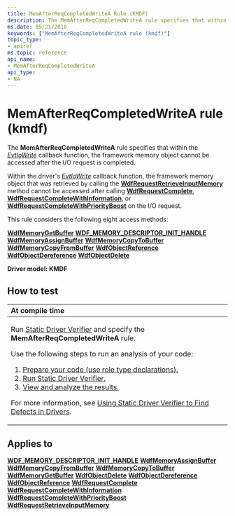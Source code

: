 ```yaml
---
title: MemAfterReqCompletedWriteA Rule (KMDF)
description: The MemAfterReqCompletedWriteA rule specifies that within the EvtIoWrite callback function, the framework memory object cannot be accessed after the I/O request is completed.
ms.date: 05/21/2018
keywords: ["MemAfterReqCompletedWriteA rule (kmdf)"]
topic_type:
- apiref
ms.topic: reference
api_name:
- MemAfterReqCompletedWriteA
api_type:
- NA
---
```


# MemAfterReqCompletedWriteA rule (kmdf)


The **MemAfterReqCompletedWriteA** rule specifies that within the [*EvtIoWrite*](/windows-hardware/drivers/ddi/wdfio/nc-wdfio-evt_wdf_io_queue_io_write) callback function, the framework memory object cannot be accessed after the I/O request is completed.

Within the driver's [*EvtIoWrite*](/windows-hardware/drivers/ddi/wdfio/nc-wdfio-evt_wdf_io_queue_io_write) callback function, the framework memory object that was retrieved by calling the [**WdfRequestRetrieveInputMemory**](/windows-hardware/drivers/ddi/wdfrequest/nf-wdfrequest-wdfrequestretrieveinputmemory) method cannot be accessed after calling [**WdfRequestComplete**](/windows-hardware/drivers/ddi/wdfrequest/nf-wdfrequest-wdfrequestcomplete), [**WdfRequestCompleteWithInformation**](/windows-hardware/drivers/ddi/wdfrequest/nf-wdfrequest-wdfrequestcompletewithinformation), or [**WdfRequestCompleteWithPriorityBoost**](/windows-hardware/drivers/ddi/wdfrequest/nf-wdfrequest-wdfrequestcompletewithpriorityboost) on the I/O request.

This rule considers the following eight access methods:

[**WdfMemoryGetBuffer**](/windows-hardware/drivers/ddi/wdfmemory/nf-wdfmemory-wdfmemorygetbuffer)
[**WDF\_MEMORY\_DESCRIPTOR\_INIT\_HANDLE**](/windows-hardware/drivers/ddi/wdfmemory/nf-wdfmemory-wdf_memory_descriptor_init_handle)
[**WdfMemoryAssignBuffer**](/windows-hardware/drivers/ddi/wdfmemory/nf-wdfmemory-wdfmemoryassignbuffer)
[**WdfMemoryCopyToBuffer**](/windows-hardware/drivers/ddi/wdfmemory/nf-wdfmemory-wdfmemorycopytobuffer)
[**WdfMemoryCopyFromBuffer**](/windows-hardware/drivers/ddi/wdfmemory/nf-wdfmemory-wdfmemorycopyfrombuffer)
[**WdfObjectReference**](../wdf/wdfobjectreference.md)
[**WdfObjectDereference**](../wdf/wdfobjectdereference.md)
[**WdfObjectDelete**](/windows-hardware/drivers/ddi/wdfobject/nf-wdfobject-wdfobjectdelete)

**Driver model: KMDF**

## How to test

<table>
<colgroup>
<col width="100%" />
</colgroup>
<thead>
<tr class="header">
<th align="left">At compile time</th>
</tr>
</thead>
<tbody>
<tr class="odd">
<td align="left"><p>Run <a href="/windows-hardware/drivers/devtest/static-driver-verifier" data-raw-source="[Static Driver Verifier](./static-driver-verifier.md)">Static Driver Verifier</a> and specify the <strong>MemAfterReqCompletedWriteA</strong> rule.</p>
Use the following steps to run an analysis of your code:
<ol>
<li><a href="/windows-hardware/drivers/devtest/using-static-driver-verifier-to-find-defects-in-drivers#preparing-your-source-code" data-raw-source="[Prepare your code (use role type declarations).](./using-static-driver-verifier-to-find-defects-in-drivers.md#preparing-your-source-code)">Prepare your code (use role type declarations).</a></li>
<li><a href="/windows-hardware/drivers/devtest/using-static-driver-verifier-to-find-defects-in-drivers#running-static-driver-verifier" data-raw-source="[Run Static Driver Verifier.](./using-static-driver-verifier-to-find-defects-in-drivers.md#running-static-driver-verifier)">Run Static Driver Verifier.</a></li>
<li><a href="/windows-hardware/drivers/devtest/using-static-driver-verifier-to-find-defects-in-drivers#viewing-and-analyzing-the-results" data-raw-source="[View and analyze the results.](./using-static-driver-verifier-to-find-defects-in-drivers.md#viewing-and-analyzing-the-results)">View and analyze the results.</a></li>
</ol>
<p>For more information, see <a href="/windows-hardware/drivers/devtest/using-static-driver-verifier-to-find-defects-in-drivers" data-raw-source="[Using Static Driver Verifier to Find Defects in Drivers](./using-static-driver-verifier-to-find-defects-in-drivers.md)">Using Static Driver Verifier to Find Defects in Drivers</a>.</p></td>
</tr>
</tbody>
</table>

## Applies to

[**WDF\_MEMORY\_DESCRIPTOR\_INIT\_HANDLE**](/windows-hardware/drivers/ddi/wdfmemory/nf-wdfmemory-wdf_memory_descriptor_init_handle)
[**WdfMemoryAssignBuffer**](/windows-hardware/drivers/ddi/wdfmemory/nf-wdfmemory-wdfmemoryassignbuffer)
[**WdfMemoryCopyFromBuffer**](/windows-hardware/drivers/ddi/wdfmemory/nf-wdfmemory-wdfmemorycopyfrombuffer)
[**WdfMemoryCopyToBuffer**](/windows-hardware/drivers/ddi/wdfmemory/nf-wdfmemory-wdfmemorycopytobuffer)
[**WdfMemoryGetBuffer**](/windows-hardware/drivers/ddi/wdfmemory/nf-wdfmemory-wdfmemorygetbuffer)
[**WdfObjectDelete**](/windows-hardware/drivers/ddi/wdfobject/nf-wdfobject-wdfobjectdelete)
[**WdfObjectDereference**](../wdf/wdfobjectdereference.md)
[**WdfObjectReference**](../wdf/wdfobjectreference.md)
[**WdfRequestComplete**](/windows-hardware/drivers/ddi/wdfrequest/nf-wdfrequest-wdfrequestcomplete)
[**WdfRequestCompleteWithInformation**](/windows-hardware/drivers/ddi/wdfrequest/nf-wdfrequest-wdfrequestcompletewithinformation)
[**WdfRequestCompleteWithPriorityBoost**](/windows-hardware/drivers/ddi/wdfrequest/nf-wdfrequest-wdfrequestcompletewithpriorityboost)
[**WdfRequestRetrieveInputMemory**](/windows-hardware/drivers/ddi/wdfrequest/nf-wdfrequest-wdfrequestretrieveinputmemory)
